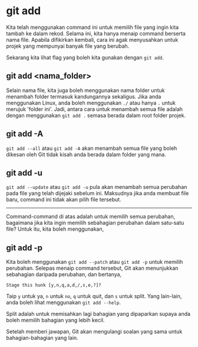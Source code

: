 # git add

Kita telah menggunakan command ini untuk memilih file yang ingin kita tambah ke
dalam rekod. Selama ini, kita hanya menaip command berserta nama file. Apabila
difikirkan kembali, cara ini agak menyusahkan untuk projek yang mempunyai banyak
file yang berubah.

Sekarang kita lihat flag yang boleh kita gunakan dengan `git add`.

## git add &lt;nama_folder>

Selain nama file, kita juga boleh menggunakan nama folder untuk menambah folder
termasuk kandungannya sekaligus. Jika anda menggunakan Linux, anda boleh
menggunakan `./` atau hanya `.` untuk merujuk 'folder ini'. Jadi, antara cara
untuk menambah semua file adalah dengan menggunakan `git add .` semasa berada
dalam root folder projek.

## git add -A

`git add --all` atau `git add -A` akan menambah semua file yang boleh dikesan
oleh Git tidak kisah anda berada dalam folder yang mana.

## git add -u

`git add --update` atau `git add -u` pula akan menambah semua perubahan pada
file yang telah dijejaki sebelum ini. Maksudnya jika anda membuat file baru,
command ini tidak akan pilih file tersebut.

----

Command-command di atas adalah untuk memilih semua perubahan, bagaimana jika
kita ingin memilih sebahagian perubahan dalam satu-satu file? Untuk itu, kita
boleh menggunakan,

## git add -p

Kita boleh menggunakan `git add --patch` atau `git add -p` untuk memilih
perubahan. Selepas menaip command tersebut, Git akan menunjukkan sebahagian
daripada perubahan, dan bertanya,

```
Stage this hunk [y,n,q,a,d,/,s,e,?]?
```

Taip `y` untuk ya, `n` untuk `no`, `q` untuk quit, dan `s` untuk split. Yang
lain-lain, anda boleh lihat menggunakan `git add --help`.

Split adalah untuk memisahkan lagi bahagian yang dipaparkan supaya anda boleh
memilih bahagian yang lebih kecil.

Setelah memberi jawapan, Git akan mengulangi soalan yang sama untuk
bahagian-bahagian yang lain.
